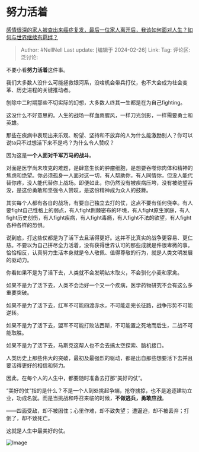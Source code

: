 # 努力活着
[感情很深的家人被查出来癌症复发，最后一位家人离开后，我该如何面对人生？如何与世界继续有羁绊？](https://www.zhihu.com/question/645722984/answer/3410068515)

> Author: #NellNell
> Last update: [编辑于 2024-02-26]
> Link:
> Tag:
> 评论区:
> 泛讨论:

不要小看**努力活着**这件事。

我们大多数人没什么可能拯救银河系，没啥机会带兵打仗，也不大会成为社会变革、历史进程的关键推动者。

刨除中二时期那些不切实际的幻想，大多数人终其一生都是在为自己fighting。

这没什么不好意思的。人生的战场一样血雨腥风，一样刀光剑影，一样需要勇士和英雄。

那些在疾病中表现出来乐观、盼望、坚持和不放弃的人为什么能激励别人？你可以说ta只不过想活下来不是吗？为什么令人赞叹？

因为这是**一个人面对千军万马的战斗**。

对面是医学尚未攻克的难题，是肆意生长的肿瘤细胞，是想要吞噬你肉体和精神的焦虑和绝望。你必须孤身一人面对这一切，有人帮助你，有人同情你，但没人能代替你疼，没人能代替你上战场。即便如此，你仍然没有被疾病压垮，没有被绝望吞没，是这份勇敢和坚强令人赞叹，是这份精神成为众人的鼓舞。

其实每个人都有各自的战场，有要自己独立去打的仗，这点不要有任何侥幸。有人要fight自己性格上的弱点，有人fight荆棘密布的环境，有人fight原生家庭，有人fight历史创伤，有人fight疾病，有人fight毒瘾，有人fight不法的欲望，有人fight各种各样的恐惧。

说到底，打这些仗都是为了活下去且活得更好。这并不比真实的战争更容易、更仁慈。不要以为自己拼尽全力活着，没有获得世界认可的那些成就是件很卑微的事。恰恰相反，认真努力生活本身就是令人敬佩、值得尊敬的行为，就是人类文明发展的驱动力。

你看如果不是为了活下去，人类就不会发明钻木取火，不会驯化小麦和家禽。

如果不是为了活下去，人类不会治好一个又一个疾病，医学药物研究不会有这么多重要突破。

如果不是为了活下去，红军不可能四渡赤水，不可能走完长征路，战争形势不可能逆转。

如果不是为了活下去，盟军不可能打败法西斯，不可能置之死地而后生，二战不可能取胜。

如果不是为了活下去，马斯克这帮人也不会去搞太空探索、脑机接口。

人类历史上那些伟大的突破，最初及最强烈的驱动，都是出自那些想要活下去并且要活得更好的相信和努力。

因此，在每个人的人生中，都要随时准备去打那“美好的仗”。

“美好的仗”指的是什么？不是一个人到处挑起争端，抢夺掳掠，也不是追逐建功立业，功成名就。而是当挑战和呼召来临的时候，**不做逃兵，勇敢应战**。

——四面受敌，却不被困住；心里作难，却不致失望； 遭逼迫，却不被丢弃；打倒了，却不致死亡。

这就是人生中最美好的仗。

![Image](https://picx.zhimg.com/50/v2-07c111bd54338cb5a6f609fcfb210979_720w.jpg?source=2c26e567)
